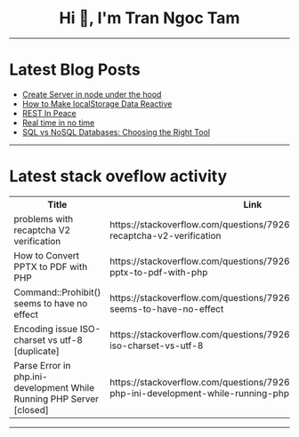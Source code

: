 <h1 align="center">Hi 👋, I'm Tran Ngoc Tam</h1>

---

# Latest Blog Posts 
<!-- BLOG-POST-LIST:START -->
- [Create Server in node under the hood](https://dev.to/ashutoshsarangi/create-server-in-node-under-the-hood-2kkn)
- [How to Make localStorage Data Reactive](https://dev.to/rain9/how-to-make-localstorage-data-reactive-3eda)
- [REST In Peace](https://dev.to/onepoint/rest-in-peace-48kd)
- [Real time in no time](https://dev.to/giuliano1993/real-time-in-no-time-3305)
- [SQL vs NoSQL Databases: Choosing the Right Tool](https://dev.to/dbvismarketing/sql-vs-nosql-databases-choosing-the-right-tool-5e66)
<!-- BLOG-POST-LIST:END -->

---

# Latest stack oveflow activity
<table>
  <tr><th>Title</th><th>Link</th></tr>
  <!-- STACKOVERFLOW:START --><tr><td>problems with recaptcha V2 verification</td><td>https://stackoverflow.com/questions/79264230/problems-with-recaptcha-v2-verification</td></tr><tr><td>How to Convert PPTX to PDF with PHP</td><td>https://stackoverflow.com/questions/79264229/how-to-convert-pptx-to-pdf-with-php</td></tr><tr><td>Command::Prohibit&lpar;&rpar; seems to have no effect</td><td>https://stackoverflow.com/questions/79264160/commandprohibit-seems-to-have-no-effect</td></tr><tr><td>Encoding issue ISO-charset vs utf-8 [duplicate]</td><td>https://stackoverflow.com/questions/79264052/encoding-issue-iso-charset-vs-utf-8</td></tr><tr><td>Parse Error in php.ini-development While Running PHP Server [closed]</td><td>https://stackoverflow.com/questions/79263583/parse-error-in-php-ini-development-while-running-php-server</td></tr><!-- STACKOVERFLOW:END -->
</table>

---


